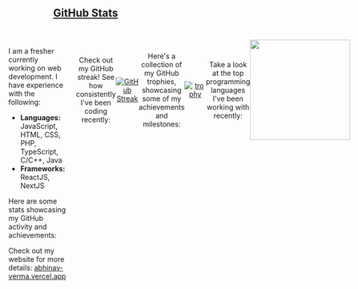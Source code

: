 <h2 id="github-stats" dir="auto">
  
  <a class="heading-link d-flex" href="#github-stats">GitHub Stats</a>
  
</h2>

<div id="github-stats" style="padding: 20px; display: flex; justify-content: center; align-items: flex-start;">
  
  <div style=" text-align: left; margin-right: 20px;">
    <p>I am a fresher currently working on web development. I have experience with the following:</p>
    <ul>
      <li><strong>Languages:</strong> JavaScript, HTML, CSS, PHP, TypeScript, C/C++, Java</li>
      <li><strong>Frameworks:</strong> ReactJS, NextJS</li>
    </ul>
    <p>Here are some stats showcasing my GitHub activity and achievements:</p>
    <p>Check out my website for more details: <a href="https://abhinav-verma.vercel.app/" target="_blank">abhinav-verma.vercel.app</a></p>
  </div>

  <div style=" display: flex; justify-content: center; align-items: center; text-align: center;">

<!---
<div align="center">

![Abhinav's GitHub stats](https://github-readme-stats.vercel.app/api?username=Abhinavv9258&show_icons=true&theme=dracula)
  
</div>
--->
  
    
  <!-- GitHub Streak -->
  <p>Check out my GitHub streak! See how consistently I've been coding recently:</p>

<div align="center">

  [![GitHub Streak](https://streak-stats.demolab.com/?user=Abhinavv9258&theme=flat)](https://github.com/Abhinavv9258/Abhinavv9258)
  
</div>
  
  <!-- GitHub Trophies -->
  <p>Here's a collection of my GitHub trophies, showcasing some of my achievements and milestones:</p>

<div align="center">

  [![trophy](https://github-profile-trophy.vercel.app/?username=Abhinavv9258&theme=flat)](https://github.com/Abhinavv9258/Abhinavv9258)
  
</div>

  <!-- Top Languages -->
  <p>Take a look at the top programming languages I've been working with recently:</p>

<div align="center">

<a href="https://github.com/anuraghazra/convoychat">
  
  <img height=200 align="center" src="https://github-readme-stats.vercel.app/api/top-langs/?username=Abhinavv9258&hide_progress=true&langs_count=8&hide=hack,jupyter%20notebook,kotlin,shell,assembly&card_width=220" />
  
</a>
   
</div>

  </div>

</div>

